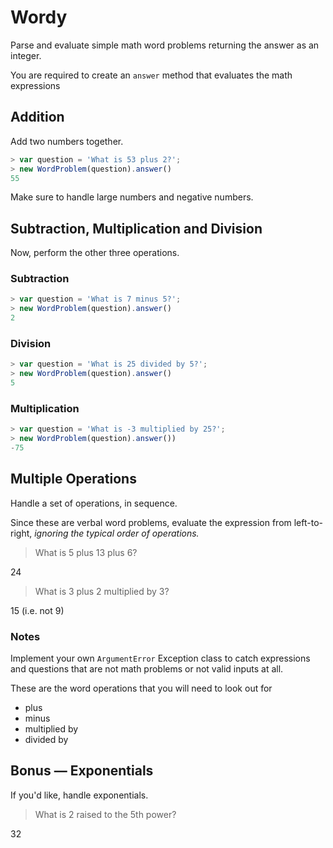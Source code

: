 # Wordy

Parse and evaluate simple math word problems returning the answer as an integer.

You are required to create an `answer` method that evaluates the math expressions

## Addition

Add two numbers together.

``` javascript
> var question = 'What is 53 plus 2?';
> new WordProblem(question).answer()
55
```

Make sure to handle large numbers and negative numbers.

## Subtraction, Multiplication and Division

Now, perform the other three operations.

### Subtraction

``` javascript
> var question = 'What is 7 minus 5?';
> new WordProblem(question).answer()
2
```

### Division

``` javascript
> var question = 'What is 25 divided by 5?';
> new WordProblem(question).answer()
5
```

### Multiplication

``` javascript
> var question = 'What is -3 multiplied by 25?';
> new WordProblem(question).answer())
-75
```

## Multiple Operations

Handle a set of operations, in sequence.

Since these are verbal word problems, evaluate the expression from
left-to-right, _ignoring the typical order of operations._

> What is 5 plus 13 plus 6?

24

> What is 3 plus 2 multiplied by 3?

15  (i.e. not 9)


### Notes

Implement your own `ArgumentError` Exception class to catch expressions and questions that are not
math problems or not valid inputs at all.

These are the word operations that you will need to look out for

+ plus
+ minus
+ multiplied by
+ divided by

## Bonus — Exponentials

If you'd like, handle exponentials.

> What is 2 raised to the 5th power?

32
